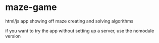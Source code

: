 # maze-game
html/js app showing off maze creating and solving algorithms

if you want to try the app without setting up a server, use the nomodule version
